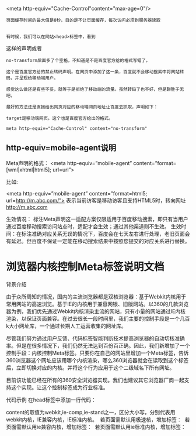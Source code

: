 <meta http-equiv="Cache-Control"content="max-age=0"/>

    页面缓存时间的最大值是0秒，目的是不让页面缓存，每次访问必须到服务器读取


    有时候，我们可以在网站<head>标签中，看到

<meta http-equiv="Cache-Control" content="no-transform" />
    这样的声明或者

<meta http-equiv="Cache-Control" content="no-transform " />

    no-transform后面多了个空格，不知道是不是百度官方给的格式写错了。

    这个是百度官方给的禁止转码声明。在网页中添加了这一条，百度就不会移动搜索中将网站转码，并呈现给移动端用户。

    感觉这么做还是有些不妥，就等于是拒绝了移动端的流量。虽然转码了也不好，但是聊胜于无吧。

    最好的方法还是直接给出网页对应的移动端网页地址让百度去抓取，声明如下：

<link rel="alternate" type="application/vnd.wap.xhtml+xml" media="handheld" href="target"/>

    target是移动端网页。这个也是百度官方给出的格式。

    meta http-equiv="Cache-Control" content="no-transform" 

## http-equiv=mobile-agent说明
Meta声明的格式：
<meta http-equiv=”mobile-agent” content=”format=[wml|xhtml|html5]; url=url”>

比如:

<meta http-equiv=”mobile-agent” content=”format=html5; url=http://m.abc.com/”> 表示当前访客是移动访客且支持HTML5时，转向网址 http://m.abc.com

生效情况：
标注Meta声明这一适配方案仅限适用于百度移动搜索，即只有当用户通过百度移动搜索访问站点时，适配才会生效；通过其他渠道则不生效。
生效时间：在标注准确对应关系无误的情况下，百度会在七天左右进行处理，老旧页面会有延迟。但百度不保证一定能在移动搜索结果中按照您提交的对应关系进行替换。



# 浏览器内核控制Meta标签说明文档
背景介绍

由于众所周知的情况，国内的主流浏览器都是双核浏览器：基于Webkit内核用于常用网站的高速浏览。基于IE的内核用于兼容网银、旧版网站。以360的几款浏览器为例，我们优先通过Webkit内核渲染主流的网站，只有小量的网站通过IE内核渲染，以保证页面兼容。在过去很长一段时间里，我们主要的控制手段是一个几百k大小网址库，一个通过长期人工运营收集的网址库。

尽管我们努力通过用户反馈、代码标签智能判断技术提高浏览器的自动切核准确率。但是在很多情况下，我们仍然无法达到百份百正确。因此，我们新增加了一个控制手段：内核控制Meta标签。只要你在自己的网站里增加一个Meta标签，告诉360浏览器这个网址应该用哪个内核渲染，哪么360浏览器就会在读取到这个标签后，立即切换对应的内核。并将这个行为应用于这个二级域名下所有网址。

目前该功能已经在所有的360安全浏览器实现。我们也建议其它浏览器厂商一起支持这个实现。让这个控制标签成为行业标准。

代码示例
在head标签中添加一行代码：

<html>
  <head>
    <meta name="renderer" content="webkit|ie-comp|ie-stand">
  </head>
  <body>
  </body>
</html>
content的取值为webkit,ie-comp,ie-stand之一，区分大小写，分别代表用webkit内核，IE兼容内核，IE标准内核。 
若页面需默认用极速核，增加标签：<meta name="renderer" content="webkit"> 
若页面需默认用ie兼容内核，增加标签：<meta name="renderer" content="ie-comp"> 
若页面需默认用ie标准内核，增加标签：<meta name="renderer" content="ie-stand">